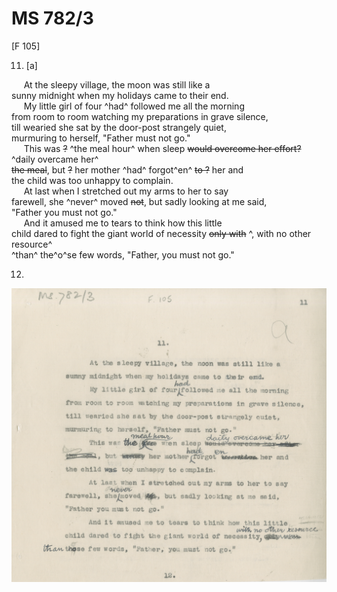 # MS 782/3

[F 105]

11. [a]

&nbsp;&nbsp;&nbsp;&nbsp;&nbsp;At the sleepy village, the moon was still like a \
sunny midnight when my holidays came to their end. \
&nbsp;&nbsp;&nbsp;&nbsp;&nbsp;My little girl of four ^had^ followed me all the morning \
from room to room watching my preparations in grave silence, \
till wearied she sat by the door-post strangely quiet, \
murmuring to herself, "Father must not go." \
&nbsp;&nbsp;&nbsp;&nbsp;&nbsp;This was ~~?~~ ^the meal hour^ when sleep ~~would overcome her effort?~~ ^daily overcame her^ \
~~the meal~~, but ~~?~~ her mother ^had^ forgot^en^ ~~to ?~~ her and \
the child was too unhappy to complain. \
&nbsp;&nbsp;&nbsp;&nbsp;&nbsp;At last when I stretched out my arms to her to say \
farewell, she ^never^ moved ~~not~~, but sadly looking at me said, \
"Father you must not go." \
&nbsp;&nbsp;&nbsp;&nbsp;&nbsp;And it amused me to tears to think how this little \
child dared to fight the giant world of necessity ~~only with~~ ^, with no other \
resource^ \
^than^ th~~e~~^o^se few words, "Father, you must not go."

12.
![p261](MS782_3-261.jpg)
